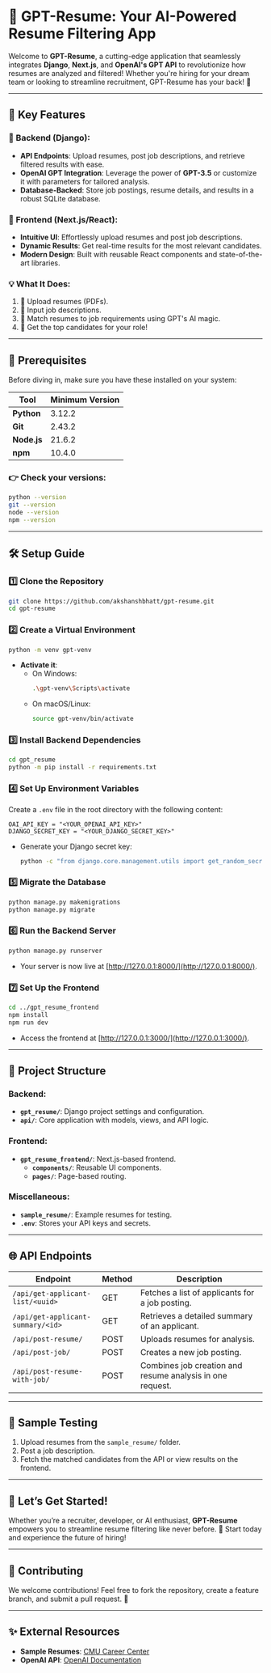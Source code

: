 # 🚀 GPT-Resume: Your AI-Powered Resume Filtering App

Welcome to **GPT-Resume**, a cutting-edge application that seamlessly integrates **Django**, **Next.js**, and **OpenAI's GPT API** to revolutionize how resumes are analyzed and filtered! Whether you're hiring for your dream team or looking to streamline recruitment, GPT-Resume has your back! 🎯

---

## 🌟 Key Features

### 🧩 Backend (Django):
- **API Endpoints**: Upload resumes, post job descriptions, and retrieve filtered results with ease.
- **OpenAI GPT Integration**: Leverage the power of **GPT-3.5** or customize it with parameters for tailored analysis.
- **Database-Backed**: Store job postings, resume details, and results in a robust SQLite database.

### 🎨 Frontend (Next.js/React):
- **Intuitive UI**: Effortlessly upload resumes and post job descriptions.
- **Dynamic Results**: Get real-time results for the most relevant candidates.
- **Modern Design**: Built with reusable React components and state-of-the-art libraries.

### 💡 What It Does:
1. 📂 Upload resumes (PDFs).
2. 📝 Input job descriptions.
3. 🤖 Match resumes to job requirements using GPT's AI magic.
4. 🎯 Get the top candidates for your role!

---

## 🔧 Prerequisites

Before diving in, make sure you have these installed on your system:

| Tool         | Minimum Version |
|--------------|-----------------|
| **Python**   | 3.12.2          |
| **Git**      | 2.43.2          |
| **Node.js**  | 21.6.2          |
| **npm**      | 10.4.0          |

### 👉 Check your versions:
```bash
python --version
git --version
node --version
npm --version
```

---

## 🛠️ Setup Guide

### 1️⃣ Clone the Repository
```bash
git clone https://github.com/akshanshbhatt/gpt-resume.git
cd gpt-resume
```

### 2️⃣ Create a Virtual Environment
```bash
python -m venv gpt-venv
```
- **Activate it**:
  - On Windows:
    ```bash
    .\gpt-venv\Scripts\activate
    ```
  - On macOS/Linux:
    ```bash
    source gpt-venv/bin/activate
    ```

### 3️⃣ Install Backend Dependencies
```bash
cd gpt_resume
python -m pip install -r requirements.txt
```

### 4️⃣ Set Up Environment Variables
Create a `.env` file in the root directory with the following content:
```plaintext
OAI_API_KEY = "<YOUR_OPENAI_API_KEY>"
DJANGO_SECRET_KEY = "<YOUR_DJANGO_SECRET_KEY>"
```
- Generate your Django secret key:
  ```bash
  python -c "from django.core.management.utils import get_random_secret_key; print(f'django-insecure-{get_random_secret_key()}')"
  ```

### 5️⃣ Migrate the Database
```bash
python manage.py makemigrations
python manage.py migrate
```

### 6️⃣ Run the Backend Server
```bash
python manage.py runserver
```
- Your server is now live at [http://127.0.0.1:8000/](http://127.0.0.1:8000/).

### 7️⃣ Set Up the Frontend
```bash
cd ../gpt_resume_frontend
npm install
npm run dev
```
- Access the frontend at [http://127.0.0.1:3000/](http://127.0.0.1:3000/).

---

## 📂 Project Structure

### Backend:
- **`gpt_resume/`**: Django project settings and configuration.
- **`api/`**: Core application with models, views, and API logic.

### Frontend:
- **`gpt_resume_frontend/`**: Next.js-based frontend.
  - **`components/`**: Reusable UI components.
  - **`pages/`**: Page-based routing.

### Miscellaneous:
- **`sample_resume/`**: Example resumes for testing.
- **`.env`**: Stores your API keys and secrets.

---

## 🌐 API Endpoints

| Endpoint                          | Method | Description                                                |
|-----------------------------------|--------|------------------------------------------------------------|
| `/api/get-applicant-list/<uuid>`  | GET    | Fetches a list of applicants for a job posting.            |
| `/api/get-applicant-summary/<id>` | GET    | Retrieves a detailed summary of an applicant.              |
| `/api/post-resume/`               | POST   | Uploads resumes for analysis.                              |
| `/api/post-job/`                  | POST   | Creates a new job posting.                                 |
| `/api/post-resume-with-job/`      | POST   | Combines job creation and resume analysis in one request.  |

---

## 🧪 Sample Testing

1. Upload resumes from the `sample_resume/` folder.
2. Post a job description.
3. Fetch the matched candidates from the API or view results on the frontend.

---

## 🎉 Let’s Get Started!
Whether you’re a recruiter, developer, or AI enthusiast, **GPT-Resume** empowers you to streamline resume filtering like never before. 🚀 Start today and experience the future of hiring!

---

## 🤝 Contributing
We welcome contributions! Feel free to fork the repository, create a feature branch, and submit a pull request. 🙌


---

## ✨ External Resources
- **Sample Resumes**: [CMU Career Center](https://www.cmu.edu/career/documents/sample-resumes-cover-letters/sample-resumes_scs.pdf)
- **OpenAI API**: [OpenAI Documentation](https://platform.openai.com/docs/)
